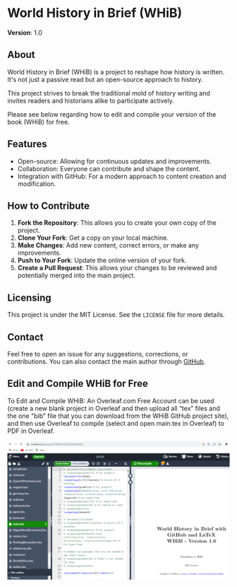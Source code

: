 # World History in Brief (WHiB)

**Version**: 1.0

## About

World History in Brief (WHiB) is a project to reshape how history is written. It's not just a passive read but an open-source approach to history.

This project strives to break the traditional mold of history writing and invites readers and historians alike to participate actively.

Please see below regarding how to edit and compile your version of the book (WHiB) for free.

## Features

- Open-source: Allowing for continuous updates and improvements.
- Collaboration: Everyone can contribute and shape the content.
- Integration with GitHub: For a modern approach to content creation and modification.

## How to Contribute

1. **Fork the Repository**: This allows you to create your own copy of the project.
2. **Clone Your Fork**: Get a copy on your local machine.
3. **Make Changes**: Add new content, correct errors, or make any improvements.
4. **Push to Your Fork**: Update the online version of your fork.
5. **Create a Pull Request**: This allows your changes to be reviewed and potentially merged into the main project.

## Licensing

This project is under the MIT License. See the `LICENSE` file for more details.

## Contact

Feel free to open an issue for any suggestions, corrections, or contributions. You can also contact the main author through [GitHub](https://github.com/nicholaskarlson).

## Edit and Compile WHiB for Free
To Edit and Compile WHiB:
An Overleaf.com Free Account can be used (create a new blank project in Overleaf and then upload all “tex” files and the one "bib" file that you can download from the WHiB GitHub project site), and then use Overleaf to compile (select and open main.tex in Overleaf) to PDF in Overleaf.

![WHiB on Overleaf](https://github.com/nicholaskarlson/WHiB/blob/main/WHiB-on-Overleaf.png "WHiB on Overleaf")
